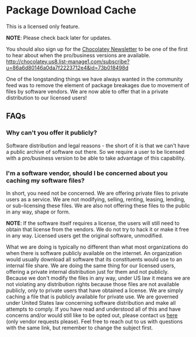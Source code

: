 # Package Download Cache

This is a licensed only feature.

**NOTE**: Please check back later for updates.

You should also sign up for the [Chocolatey Newsletter](http://chocolatey.us8.list-manage1.com/subscribe?u=86a6d80146a0da7f2223712e4&id=73b018498d) to be one of the first to hear about when the pro/business versions are available. http://chocolatey.us8.list-manage1.com/subscribe?u=86a6d80146a0da7f2223712e4&id=73b018498d

One of the longstanding things we have always wanted in the community feed was to remove the element of package breakages due to movement of files by software vendors. We are now able to offer that in a private distribution to our licensed users!

## FAQs
### Why can't you offer it publicly? 
Software distribution and legal reasons - the short of it is that we can't have a public archive of software out there. So we require a user to be licensed with a pro/business version to be able to take advantage of this capability.

### I'm a software vendor, should I be concerned about you caching my software files?
In short, you need not be concerned. We are offering private files to private users as a service. We are not modifying, selling, renting, leasing, lending, or sub-licensing these files. We are also not offering these files to the public in any way, shape or form.

**NOTE**: If the software itself requires a license, the users will still need to obtain that license from the vendors. We do not try to hack it or make it free in any way. Licensed users get the original software, unmodified.

What we are doing is typically no different than what most organizations do when there is software publicly available on the internet. An organization would usually download all software that its constituents would use to an internal file share. We are doing the same thing for our licensed users, offering a private internal distribution just for them and not publicly. Because we don't modify the files in any way, under US law it means we are not violating any distribution rights because those files are not available publicly, only to private users that have obtained a license. We are simply caching a file that is publicly available for private use. We are governed under United States law concerning software distribution and make all attempts to comply. If you have read and understood all of this and have concerns and/or would still like to be opted out, please contact us <a href="mailto:chocolateywebadmin at googlegroups dot com?subject=[Insert Your Software Name Here] - Chocolatey Community Feed Caching Opt-Out&body=Please fill in details of your request (software name, package page url is helpful, specifically why you want this software opted out). Please remember to change the to address to a valid email address.">here</a> (only vendor requests please). Feel free to reach out to us with questions with the same link, but remember to change the subject first. 